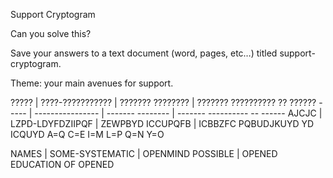 
Support Cryptogram

Can you solve this?

Save your answers to a text document (word, pages, etc…) titled support-cryptogram.

Theme: your main avenues for support.

????? | ????-??????????? | ??????? ???????? | ??????? ?????????? ?? ??????
----- | ---------------- | ------- -------- | ------- ---------- -- ------
AJCJC | LZPD-LDYFDZIIPQF | ZEWPBYD ICCUPQFB | ICBBZFC PQBUDJKUYD YD ICQUYD
A=Q C=E I=M L=P Q=N Y=O

NAMES | SOME-SYSTEMATIC | OPENMIND POSSIBLE | OPENED EDUCATION OF OPENED

